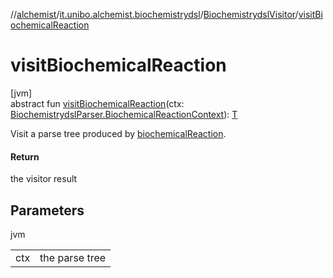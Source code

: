 //[alchemist](../../../index.md)/[it.unibo.alchemist.biochemistrydsl](../index.md)/[BiochemistrydslVisitor](index.md)/[visitBiochemicalReaction](visit-biochemical-reaction.md)

# visitBiochemicalReaction

[jvm]\
abstract fun [visitBiochemicalReaction](visit-biochemical-reaction.md)(ctx: [BiochemistrydslParser.BiochemicalReactionContext](../-biochemistrydsl-parser/-biochemical-reaction-context/index.md)): [T](../../it.unibo.alchemist.model.implementations.conditions/-generic-molecule-present/index.md)

Visit a parse tree produced by [biochemicalReaction](../-biochemistrydsl-parser/biochemical-reaction.md).

#### Return

the visitor result

## Parameters

jvm

| | |
|---|---|
| ctx | the parse tree |
